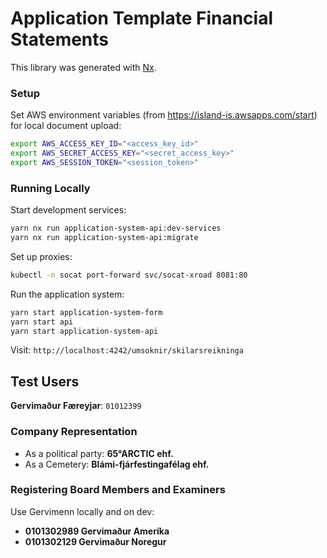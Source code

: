 # Application Template Financial Statements

This library was generated with [Nx](https://nx.dev).

### Setup

Set AWS environment variables (from https://island-is.awsapps.com/start) for local document upload:

```bash
export AWS_ACCESS_KEY_ID="<access_key_id>"
export AWS_SECRET_ACCESS_KEY="<secret_access_key>"
export AWS_SESSION_TOKEN="<session_token>"
```

### Running Locally

Start development services:

```bash
yarn nx run application-system-api:dev-services
yarn nx run application-system-api:migrate
```

Set up proxies:

```bash
kubectl -n socat port-forward svc/socat-xroad 8081:80
```

Run the application system:

```bash
yarn start application-system-form
yarn start api
yarn start application-system-api
```

Visit: `http://localhost:4242/umsoknir/skilarsreikninga`

## Test Users

**Gervimaður Færeyjar**: `01012399`

### Company Representation

- As a political party: **65°ARCTIC ehf.**
- As a Cemetery: **Blámi-fjárfestingafélag ehf.**

### Registering Board Members and Examiners

Use Gervimenn locally and on dev:

- **0101302989 Gervimaður Ameríka**
- **0101302129 Gervimaður Noregur**